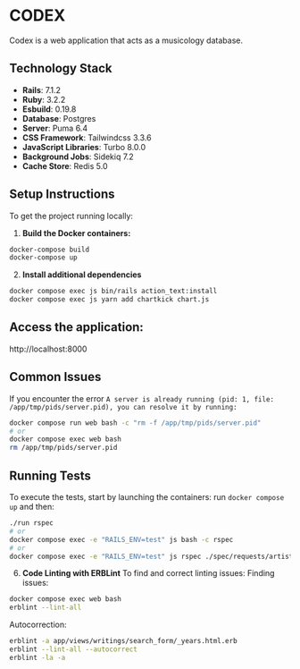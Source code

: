# CODEX

Codex is a web application that acts as a musicology database.

## Technology Stack

- **Rails**: 7.1.2
- **Ruby**: 3.2.2
- **Esbuild**: 0.19.8
- **Database**: Postgres
- **Server**: Puma 6.4
- **CSS Framework**: Tailwindcss 3.3.6
- **JavaScript Libraries**: Turbo 8.0.0
- **Background Jobs**: Sidekiq 7.2
- **Cache Store**: Redis 5.0

## Setup Instructions

To get the project running locally:

1. **Build the Docker containers:**
```bash
docker-compose build
docker-compose up
```

2. **Install additional dependencies**
```bash
docker compose exec js bin/rails action_text:install
docker compose exec js yarn add chartkick chart.js
```

## **Access the application:**
http://localhost:8000


## **Common Issues**
If you encounter the error `A server is already running (pid: 1, file: /app/tmp/pids/server.pid), you can resolve it by running:`
```bash
docker compose run web bash -c "rm -f /app/tmp/pids/server.pid"
# or
docker compose exec web bash
rm /app/tmp/pids/server.pid
```

## **Running Tests**
To execute the tests, start by launching the containers:
run `docker compose up` and then:
```bash
./run rspec
# or
docker compose exec -e "RAILS_ENV=test" js bash -c rspec
# or
docker compose exec -e "RAILS_ENV=test" js rspec ./spec/requests/artists_controller.spec
```

6. **Code Linting with ERBLint**
To find and correct linting issues:
Finding issues:
```bash
docker compose exec web bash
erblint --lint-all
```

Autocorrection:
```bash
erblint -a app/views/writings/search_form/_years.html.erb
erblint --lint-all --autocorrect
erblint -la -a
``````
